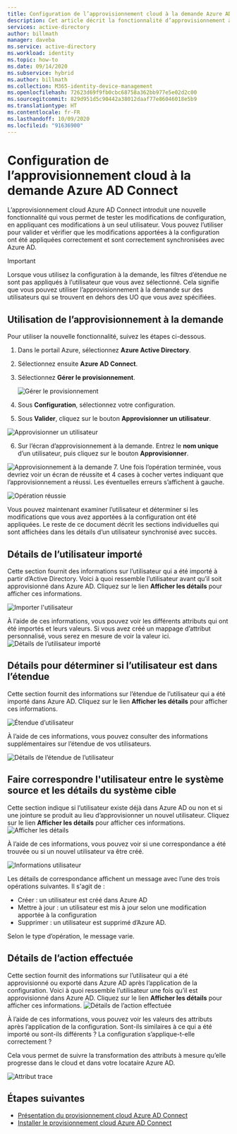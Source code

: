 ```yaml
---
title: Configuration de l’approvisionnement cloud à la demande Azure AD Connect
description: Cet article décrit la fonctionnalité d’approvisionnement à la demande.
services: active-directory
author: billmath
manager: daveba
ms.service: active-directory
ms.workload: identity
ms.topic: how-to
ms.date: 09/14/2020
ms.subservice: hybrid
ms.author: billmath
ms.collection: M365-identity-device-management
ms.openlocfilehash: 72623d69f9fb0cbc68758a362bb977e5e02d2c00
ms.sourcegitcommit: 829d951d5c90442a38012daaf77e86046018e5b9
ms.translationtype: HT
ms.contentlocale: fr-FR
ms.lasthandoff: 10/09/2020
ms.locfileid: "91636900"
---
```

# <a name="azure-ad-connect-cloud-provisioning-on-demand-provisioning"></a>Configuration de l’approvisionnement cloud à la demande Azure AD Connect

L’approvisionnement cloud Azure AD Connect introduit une nouvelle fonctionnalité qui vous permet de tester les modifications de configuration, en appliquant ces modifications à un seul utilisateur.  Vous pouvez l’utiliser pour valider et vérifier que les modifications apportées à la configuration ont été appliquées correctement et sont correctement synchronisées avec Azure AD.  

> [!IMPORTANT] 
> Lorsque vous utilisez la configuration à la demande, les filtres d’étendue ne sont pas appliqués à l’utilisateur que vous avez sélectionné.  Cela signifie que vous pouvez utiliser l’approvisionnement à la demande sur des utilisateurs qui se trouvent en dehors des UO que vous avez spécifiées.


## <a name="using-on-demand-provisioning"></a>Utilisation de l’approvisionnement à la demande
Pour utiliser la nouvelle fonctionnalité, suivez les étapes ci-dessous.


1.  Dans le portail Azure, sélectionnez **Azure Active Directory**.
2.  Sélectionnez ensuite **Azure AD Connect**.
3.  Sélectionnez **Gérer le provisionnement**.

    ![Gérer le provisionnement](media/how-to-configure/manage1.png)
4. Sous **Configuration**, sélectionnez votre configuration.
5. Sous **Valider**, cliquez sur le bouton **Approvisionner un utilisateur**. 

 ![Approvisionner un utilisateur](media/how-to-on-demand-provision/on-demand2.png)

6. Sur l’écran d’approvisionnement à la demande.  Entrez le **nom unique** d’un utilisateur, puis cliquez sur le bouton **Approvisionner**.  
 
 ![Approvisionnement à la demande](media/how-to-on-demand-provision/on-demand3.png)
7. Une fois l’opération terminée, vous devriez voir un écran de réussite et 4 cases à cocher vertes indiquant que l’approvisionnement a réussi.  Les éventuelles erreurs s’affichent à gauche.

  ![Opération réussie](media/how-to-on-demand-provision/on-demand4.png)

Vous pouvez maintenant examiner l’utilisateur et déterminer si les modifications que vous avez apportées à la configuration ont été appliquées.  Le reste de ce document décrit les sections individuelles qui sont affichées dans les détails d’un utilisateur synchronisé avec succès.

## <a name="import-user-details"></a>Détails de l’utilisateur importé
Cette section fournit des informations sur l’utilisateur qui a été importé à partir d’Active Directory.  Voici à quoi ressemble l’utilisateur avant qu’il soit approvisionné dans Azure AD.  Cliquez sur le lien **Afficher les détails** pour afficher ces informations.

![Importer l'utilisateur](media/how-to-on-demand-provision/on-demand5.png)

À l’aide de ces informations, vous pouvez voir les différents attributs qui ont été importés et leurs valeurs.  Si vous avez créé un mappage d’attribut personnalisé, vous serez en mesure de voir la valeur ici.
![Détails de l’utilisateur importé](media/how-to-on-demand-provision/on-demand6.png)

## <a name="determine-if-user-is-in-scope-details"></a>Détails pour déterminer si l’utilisateur est dans l’étendue
Cette section fournit des informations sur l’étendue de l’utilisateur qui a été importé dans Azure AD.  Cliquez sur le lien **Afficher les détails** pour afficher ces informations.

![Étendue d’utilisateur](media/how-to-on-demand-provision/on-demand7.png)

À l’aide de ces informations, vous pouvez consulter des informations supplémentaires sur l’étendue de vos utilisateurs.

![Détails de l’étendue de l’utilisateur](media/how-to-on-demand-provision/on-demand10a.png)

## <a name="match-user-between-source-and-target-system-details"></a>Faire correspondre l'utilisateur entre le système source et les détails du système cible
Cette section indique si l’utilisateur existe déjà dans Azure AD ou non et si une jointure se produit au lieu d’approvisionner un nouvel utilisateur.  Cliquez sur le lien **Afficher les détails** pour afficher ces informations.
![Afficher les détails](media/how-to-on-demand-provision/on-demand8.png)

À l’aide de ces informations, vous pouvez voir si une correspondance a été trouvée ou si un nouvel utilisateur va être créé.

![Informations utilisateur](media/how-to-on-demand-provision/on-demand11.png)

Les détails de correspondance affichent un message avec l’une des trois opérations suivantes.  Il s'agit de :
- Créer : un utilisateur est créé dans Azure AD
- Mettre à jour : un utilisateur est mis à jour selon une modification apportée à la configuration
- Supprimer : un utilisateur est supprimé d’Azure AD.

Selon le type d’opération, le message varie.

## <a name="perform-action-details"></a>Détails de l’action effectuée
Cette section fournit des informations sur l’utilisateur qui a été approvisionné ou exporté dans Azure AD après l’application de la configuration.  Voici à quoi ressemble l’utilisateur une fois qu’il est approvisionné dans Azure AD.  Cliquez sur le lien **Afficher les détails** pour afficher ces informations.
![Détails de l’action effectuée](media/how-to-on-demand-provision/on-demand9.png)

À l’aide de ces informations, vous pouvez voir les valeurs des attributs après l’application de la configuration.  Sont-ils similaires à ce qui a été importé ou sont-ils différents ?  La configuration s’applique-t-elle correctement ?  

Cela vous permet de suivre la transformation des attributs à mesure qu’elle progresse dans le cloud et dans votre locataire Azure AD.

![Attribut trace](media/how-to-on-demand-provision/on-demand12.png)

## <a name="next-steps"></a>Étapes suivantes 

- [Présentation du provisionnement cloud Azure AD Connect](what-is-cloud-provisioning.md)
- [Installer le provisionnement cloud Azure AD Connect](how-to-install.md)
 
